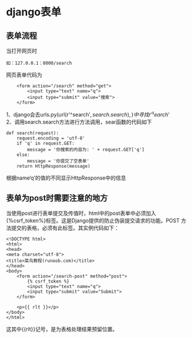 # django表单
## 表单流程
当打开网页时  
```
如：127.0.0.1：8000/search
```
网页表单代码为  
```
    <form action="/search" method="get">
        <input type="text" name="q">
        <input type="submit" value="搜索">
    </form>
```
1、django会去urls.py(url(r'^search$', search.search),)中寻找r'^search$'  
2、调用search.search方法进行方法调用，sear函数的代码如下  
```
def search(request):
    request.encoding = 'utf-8'
    if 'q' in request.GET:
        message = '你搜索的内容为: ' + request.GET['q']
    else:
        message = '你提交了空表单'
    return HttpResponse(message)
```
根据name‘q’的值的不同显示HttpResponse中的信息

## 表单为post时需要注意的地方
当使用post进行表单提交及传值时，html中的post表单中必须加入{%csrf_token%}标签。这是Django提供的防止伪装提交请求的功能。POST 方法提交的表格，必须有此标签。其实例代码如下：
```
<!DOCTYPE html>
<html>
<head>
<meta charset="utf-8">
<title>菜鸟教程(runoob.com)</title>
</head>
<body>
    <form action="/search-post" method="post">
        {% csrf_token %}
        <input type="text" name="q">
        <input type="submit" value="Submit">
    </form>
 
    <p>{{ rlt }}</p>
</body>
</html>
```
这其中{{rlt}}记号，是为表格处理结果预留位置。
